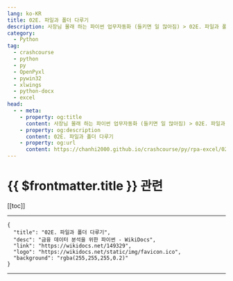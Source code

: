 ```yaml
---
lang: ko-KR
title: 02E. 파일과 폴더 다루기 
description: 사장님 몰래 하는 파이썬 업무자동화 (들키면 일 많아짐) > 02E. 파일과 폴더 다루기 
category:
  - Python
tag: 
  - crashcourse
  - python
  - py
  - OpenPyxl
  - pywin32
  - xlwings
  - python-docx
  - excel
head:
  - - meta:
    - property: og:title
      content: 사장님 몰래 하는 파이썬 업무자동화 (들키면 일 많아짐) > 02E. 파일과 폴더 다루기 
    - property: og:description
      content: 02E. 파일과 폴더 다루기 
    - property: og:url
      content: https://chanhi2000.github.io/crashcourse/py/rpa-excel/02e.html
---
```


# {{ $frontmatter.title }} 관련

[[toc]]

---

```component VPCard
{
  "title": "02E. 파일과 폴더 다루기",
  "desc": "금융 데이터 분석을 위한 파이썬 - WikiDocs",
  "link": "https://wikidocs.net/149329",
  "logo": "https://wikidocs.net/static/img/favicon.ico",
  "background": "rgba(255,255,255,0.2)"
}
```

---

<TagLinks />